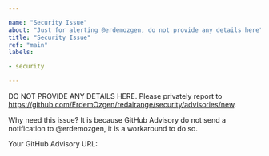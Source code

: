 ```yaml
---

name: "Security Issue"
about: "Just for alerting @erdemozgen, do not provide any details here"
title: "Security Issue"
ref: "main"
labels:

- security

---
```


DO NOT PROVIDE ANY DETAILS HERE. Please privately report to https://github.com/ErdemOzgen/redairange/security/advisories/new.


Why need this issue? It is because GitHub Advisory do not send a notification to @erdemozgen, it is a workaround to do so.

Your GitHub Advisory URL:

